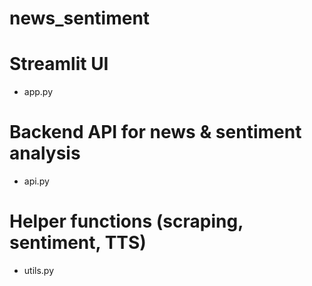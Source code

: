 # news_sentiment
# Streamlit UI 
- app.py
# Backend API for news & sentiment analysis
- api.py
# Helper functions (scraping, sentiment, TTS)
- utils.py
